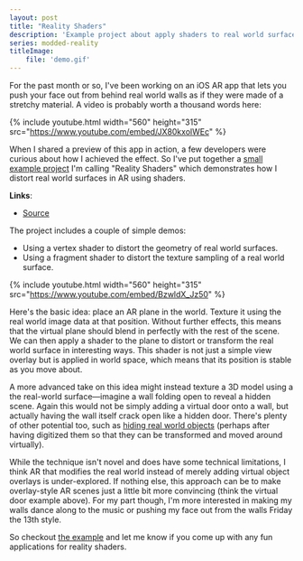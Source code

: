 ```yaml
---
layout: post
title: "Reality Shaders"
description: 'Example project about apply shaders to real world surfaces using ARKit'
series: modded-reality
titleImage:
    file: 'demo.gif'
---
```


For the past month or so, I've been working on an iOS AR app that lets you push your face out from behind real world walls as if they were made of a stretchy material. A video is probably worth a thousand words here:

{% include youtube.html width="560" height="315" src="https://www.youtube.com/embed/JX80kxolWEc" %}

When I shared a preview of this app in action, a few developers were curious about how I achieved the effect. So I've put together a [small example project][source] I'm calling "Reality Shaders" which demonstrates how I distort real world surfaces in AR using shaders.

**Links**:

- [Source][source]


The project includes a couple of simple demos:

- Using a vertex shader to distort the geometry of real world surfaces. 
- Using a fragment shader to distort the texture sampling of a real world surface.

{% include youtube.html width="560" height="315" src="https://www.youtube.com/embed/BzwldX_Jz50" %}

Here's the basic idea: place an AR plane in the world. Texture it using the real world image data at that position. Without further effects, this means that the virtual plane should blend in perfectly with the rest of the scene. We can then apply a shader to the plane to distort or transform the real world surface in interesting ways. This shader is not just a simple view overlay but is applied in world space, which means that its position is stable as you move about.

A more advanced take on this idea might instead texture a 3D model using a the real-world surface—imagine a wall folding open to reveal a hidden scene. Again this would not be simply adding a virtual door onto a wall, but actually having the wall itself crack open like a hidden door. There's plenty of other potential too, such as [hiding real world objects](https://augmented.reality.news/news/q-a-with-jay-samit-future-ar-could-be-world-times-square-acid-0178972/) (perhaps after having digitized them so that they can be transformed and moved around virtually).

While the technique isn't novel and does have some technical limitations, I think AR that modifies the real world instead of merely adding virtual object overlays is under-explored. If nothing else, this approach can be to make overlay-style AR scenes just a little bit more convincing (think the virtual door example above). For my part though, I'm more interested in making my walls dance along to the music or pushing my face out from the walls Friday the 13th style.

So checkout [the example][source] and let me know if you come up with any fun applications for reality shaders.

[source]: https://github.com/mattbierner/reality-shaders-example
